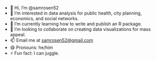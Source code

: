 - 👋 Hi, I’m @samrosen52
- 👀 I’m interested in data analysis for public health, city planning, economics, and social networks.
- 🌱 I’m currently learning how to write and publish an R package.
- 💞️ I’m looking to collaborate on creating data visualizations for mass appeal.
- 📫 Email me at samrosen52@gmail.com
- 😄 Pronouns: he/him
- ⚡ Fun fact: I can juggle.

<!---
samrosen52/samrosen52 is a ✨ special ✨ repository because its `README.md` (this file) appears on your GitHub profile.
You can click the Preview link to take a look at your changes.
--->
